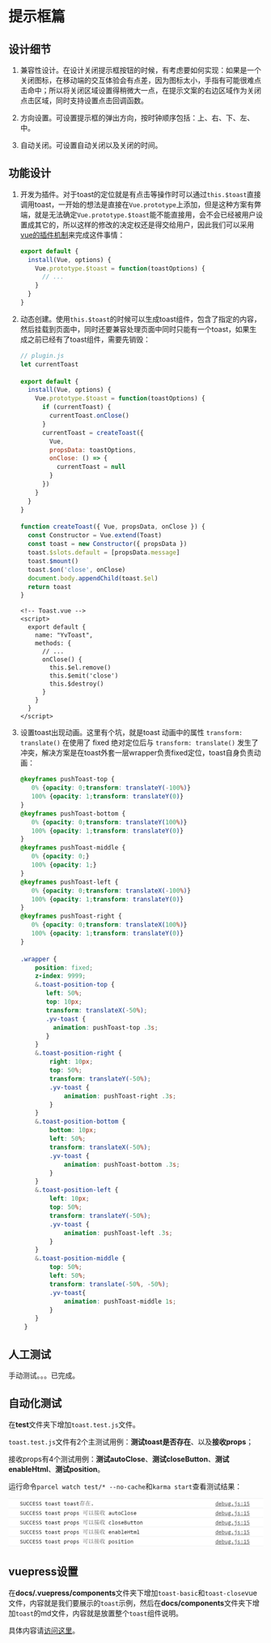 # 提示框篇

## 设计细节
1. 兼容性设计。在设计关闭提示框按钮的时候，有考虑要如何实现：如果是一个关闭图标，在移动端的交互体验会有点差，因为图标太小，手指有可能很难点击命中；所以将关闭区域设置得稍微大一点，在提示文案的右边区域作为关闭点击区域，同时支持设置点击回调函数。

2. 方向设置。可设置提示框的弹出方向，按时钟顺序包括：上、右、下、左、中。

3. 自动关闭。可设置自动关闭以及关闭的时间。

## 功能设计
1. 开发为插件。对于toast的定位就是有点击等操作时可以通过`this.$toast`直接调用toast，一开始的想法是直接在`Vue.prototype`上添加，但是这种方案有弊端，就是无法确定`Vue.prototype.$toast`能不能直接用，会不会已经被用户设置成其它的，所以这样的修改的决定权还是得交给用户，因此我们可以采用[vue的插件机制](https://cn.vuejs.org/v2/guide/plugins.html)来完成这件事情：

   ```javascript
   export default {
     install(Vue, options) {
       Vue.prototype.$toast = function(toastOptions) {
         // ...
       }
     }
   }
   ```

2. 动态创建。使用`this.$toast`的时候可以生成toast组件，包含了指定的内容，然后挂载到页面中，同时还要兼容处理页面中同时只能有一个toast，如果生成之前已经有了toast组件，需要先销毁：

   ```javascript
   // plugin.js
   let currentToast
   
   export default {
     install(Vue, options) {
       Vue.prototype.$toast = function(toastOptions) {
         if (currentToast) {
           currentToast.onClose()
         }
         currentToast = createToast({
           Vue,
           propsData: toastOptions,
           onClose: () => {
             currentToast = null
           }
         })
       }
     }
   }
   
   function createToast({ Vue, propsData, onClose }) {
     const Constructor = Vue.extend(Toast)
     const toast = new Constructor({ propsData })
     toast.$slots.default = [propsData.message]
     toast.$mount()
     toast.$on('close', onClose)
     document.body.appendChild(toast.$el)
     return toast
   }
   ```

   ```vue
   <!-- Toast.vue -->
   <script>
     export default {
       name: "YvToast",
       methods: {
         // ...
         onClose() {
           this.$el.remove()
           this.$emit('close')
           this.$destroy()
         }
       }
     }
   </script>
   ```

3. 设置toast出现动画。这里有个坑，就是toast 动画中的属性 `transform: translate()` 在使用了 fixed 绝对定位后与 `transform: translate()` 发生了冲突，解决方案是在toast外套一层wrapper负责fixed定位，toast自身负责动画：

   ```scss
   @keyframes pushToast-top {
      0% {opacity: 0;transform: translateY(-100%)}
      100% {opacity: 1;transform: translateY(0)}
   }
   @keyframes pushToast-bottom {
      0% {opacity: 0;transform: translateY(100%)}
      100% {opacity: 1;transform: translateY(0)}
   }
   @keyframes pushToast-middle {
      0% {opacity: 0;}
      100% {opacity: 1;}
   }
   @keyframes pushToast-left {
      0% {opacity: 0;transform: translateX(-100%)}
      100% {opacity: 1;transform: translateY(0)}
   }
   @keyframes pushToast-right {
      0% {opacity: 0;transform: translateX(100%)}
      100% {opacity: 1;transform: translateY(0)}
   }
   
   .wrapper {
       position: fixed;
       z-index: 9999;
       &.toast-position-top {
          left: 50%;
          top: 10px;
          transform: translateX(-50%);
          .yv-toast {
            animation: pushToast-top .3s;
          }
       }
       &.toast-position-right {
           right: 10px;
           top: 50%;
           transform: translateY(-50%);
           .yv-toast {
               animation: pushToast-right .3s;
           }
       }
       &.toast-position-bottom {
           bottom: 10px;
           left: 50%;
           transform: translateX(-50%);
           .yv-toast {
               animation: pushToast-bottom .3s;
           }
       }
       &.toast-position-left {
           left: 10px;
           top: 50%;
           transform: translateY(-50%);
           .yv-toast {
               animation: pushToast-left .3s;
           }
       }
       &.toast-position-middle {
           top: 50%;
           left: 50%;
           transform: translate(-50%, -50%);
           .yv-toast{
               animation: pushToast-middle 1s;
           }
       }
    }
   ```
   
## 人工测试
手动测试。。。已完成。

## 自动化测试
在**test**文件夹下增加`toast.test.js`文件。

`toast.test.js`文件有2个主测试用例：**测试toast是否存在**、以及**接收props**；

接收props有4个测试用例：**测试autoClose**、**测试closeButton**、**测试enableHtml**、**测试position**。  

运行命令`parcel watch test/* --no-cache`和`karma start`查看测试结果：

![toast测试结果](../public/images/toast-test.png)

## vuepress设置

在**docs/.vuepress/components**文件夹下增加`toast-basic`和`toast-close`vue文件，内容就是我们要展示的`toast`示例，然后在**docs/components**文件夹下增加`toast`的md文件，内容就是放置整个`toast`组件说明。

具体内容请[访问这里](https://ysom.github.io/yvue-ui/components/toast.html)。